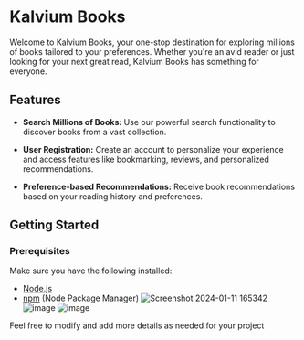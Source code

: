 # Kalvium Books

Welcome to Kalvium Books, your one-stop destination for exploring millions of books tailored to your preferences. Whether you're an avid reader or just looking for your next great read, Kalvium Books has something for everyone.

## Features

- **Search Millions of Books:** Use our powerful search functionality to discover books from a vast collection.

- **User Registration:** Create an account to personalize your experience and access features like bookmarking, reviews, and personalized recommendations.

- **Preference-based Recommendations:** Receive book recommendations based on your reading history and preferences.

## Getting Started

### Prerequisites

Make sure you have the following installed:

- [Node.js](https://nodejs.org/)
- [npm](https://www.npmjs.com/) (Node Package Manager)
![Screenshot 2024-01-11 165342](https://github.com/rayyjeb/Kalvium-Books/assets/142793649/f69c7ec6-2a47-4341-95eb-31549e4987da)
![image](https://github.com/rayyjeb/Kalvium-Books/assets/142793649/0cf01b78-29d9-40c7-9745-0004ff58ec18)
![image](https://github.com/rayyjeb/Kalvium-Books/assets/142793649/61eb1a01-e5cd-4f72-a2d2-42bba700fc48)


Feel free to modify and add more details as needed for your project
